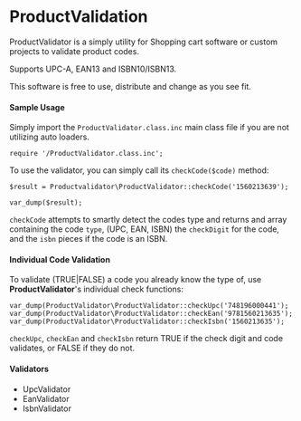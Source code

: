ProductValidation
=================

ProductValidator is a simply utility for Shopping cart software or custom projects to validate product codes.

Supports UPC-A, EAN13 and ISBN10/ISBN13.

This software is free to use, distribute and change as you see fit. 

#### Sample Usage

Simply import the `ProductValidator.class.inc` main class file if you are not utilizing auto loaders.

    require '/ProductValidator.class.inc';
    
To use the validator, you can simply call its `checkCode($code)` method:
    
    $result = Productvalidator\ProductValidator::checkCode('1560213639');
    
    var_dump($result);
    
`checkCode` attempts to smartly detect the codes type and returns and array containing the code `type`, (UPC, EAN, ISBN) 
the `checkDigit` for the code,  and the `isbn` pieces if the code is an ISBN.

#### Individual Code Validation

To validate (TRUE|FALSE) a code you already know the type of, use **ProductValidator**'s individual check functions:

    var_dump(ProductValidator\ProductValidator::checkUpc('748196000441');
    var_dump(ProductValidator\ProductValidator::checkEan('9781560213635');
    var_dump(ProductValidator\ProductValidator::checkIsbn('1560213635');

`checkUpc`, `checkEan` and `checkIsbn` return TRUE if the check digit and code validates, or FALSE if they do not. 

#### Validators

  - UpcValidator
  - EanValidator
  - IsbnValidator
